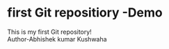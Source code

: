 # first Git repositiory -Demo
This is my first Git repository!
<br>
Author-Abhishek kumar Kushwaha


